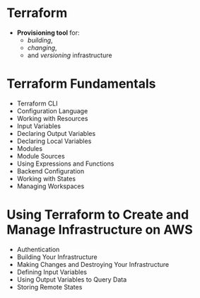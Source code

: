# Terraform

-  **Provisioning tool** for:
    -  *building*,
    -  *changing*,
    -  and *versioning* infrastructure

# Terraform Fundamentals

-  Terraform CLI
-  Configuration Language
-  Working with Resources
-  Input Variables
-  Declaring Output Variables
-  Declaring Local Variables
-  Modules
-  Module Sources
-  Using Expressions and Functions
-  Backend Configuration
-  Working with States
-  Managing Workspaces

# Using Terraform to Create and Manage Infrastructure on AWS

-  Authentication
-  Building Your Infrastructure
-  Making Changes and Destroying Your Infrastructure
-  Defining Input Variables
-  Using Output Variables to Query Data
-  Storing Remote States

